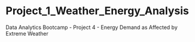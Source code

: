 # Project_1_Weather_Energy_Analysis
Data Analytics Bootcamp - Project 4 - Energy Demand as Affected by Extreme Weather
